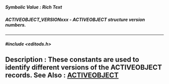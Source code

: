 ##### Symbolic Value : Rich Text
##### ACTIVEOBJECT_VERSIONxxx - ACTIVEOBJECT structure version numbers.
---
##### #include <editods.h>
**Description :**
These constants are used to identify different versions of the ACTIVEOBJECT 
records.
**See Also :**
[ACTIVEOBJECT](D:/md_files/ACTIVEOBJECT.md)
---
